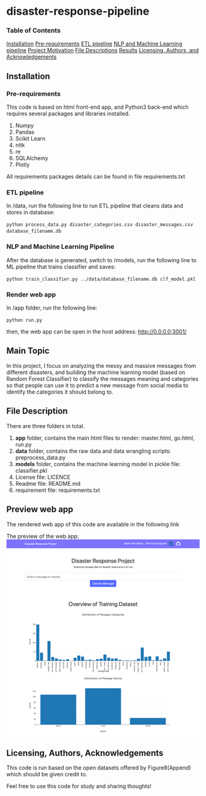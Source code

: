 # disaster-response-pipeline
### Table of Contents

[Installation](#installation)
[Pre-requirements](#requirement)
[ETL pipeline](#data)
[NLP and Machine Learning pipeline](#nlpml)
[Project Motivation](#maintopic)
[File Descriptions](#description)
[Results](#results)
[Licensing, Authors, and Acknowledgements](#license)

## Installation<a name="installation"></a>
### Pre-requirements<a name="requirement"></a>
This code is based on html front-end app, and Python3 back-end which requires several packages and libraries installed.
1. Numpy
2. Pandas
3. Scikit Learn
4. nltk
5. re
6. SQLAlchemy
7. Plotly

All requirements packages details can be found in file requirements.txt
### ETL pipeline<a name="data"></a>
In /data, run the following line to run ETL pipeline that cleans data and stores in database:

`python process_data.py disaster_categories.csv disaster_messages.csv database_filename.db`

### NLP and Machine Learning Pipeline<a name="nlpml"></a>
After the database is generated, switch to /models, run the following line to ML pipeline that trains classifier and saves:

`python train_classifier.py ../data/database_filename.db clf_model.pkl`

### Render web app
In /app folder, run the following line:

`python run.py`

then, the web app can be open in the host address: http://0.0.0.0:3001/

## Main Topic<a name="maintopic"></a>
In this project, I focus on analyzing the messy and massive messages from different disasters, and building the machine learning model (based on Random Forest Classifier) to classify the messages meaning and categories so that people can use it to predict a new message from social media to identify the categories it should belong to.

## File Description<a name="description"></a>
There are three folders in total.
1. **app** folder, contains the main html files to render: master.html, go.html, run.py
2. **data** folder, contains the raw data and data wrangling scripts: preprocess_data.py
3. **models** folder, contains the machine learning model in pickle file: classifier.pkl
4. License file: LICENCE
5. Readme file: README.md
6. requirement file: requirements.txt

## Preview web app<a name="results"></a>
The rendered web app of this code are available in the following link

The preview of the web app:
![alt text](/app/static/img/fullscreenshot.png)

## Licensing, Authors, Acknowledgements<a name="license"></a>
This code is run based on the open datasets offered by Figure8(Append) which should be given credit to.

Feel free to use this code for study and sharing thoughts!
